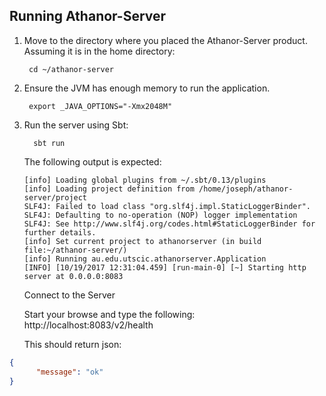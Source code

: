 ## Running Athanor-Server 

1. Move to the directory where you placed the Athanor-Server product. 
Assuming it is in the home directory:

        cd ~/athanor-server

2. Ensure the JVM has enough memory to run the application.

        export _JAVA_OPTIONS="-Xmx2048M"

3. Run the server using Sbt:

         sbt run

   The following output is expected: 

       [info] Loading global plugins from ~/.sbt/0.13/plugins
       [info] Loading project definition from /home/joseph/athanor-server/project
       SLF4J: Failed to load class "org.slf4j.impl.StaticLoggerBinder".
       SLF4J: Defaulting to no-operation (NOP) logger implementation
       SLF4J: See http://www.slf4j.org/codes.html#StaticLoggerBinder for further details.
       [info] Set current project to athanorserver (in build file:~/athanor-server/)
       [info] Running au.edu.utscic.athanorserver.Application 
       [INFO] [10/19/2017 12:31:04.459] [run-main-0] [~] Starting http server at 0.0.0.0:8083

   Connect to the Server 

   Start your browse and type the following: 
       http://localhost:8083/v2/health
   
   This should return json:
```json
{
      "message": "ok"
}
   ```
       
       
               
